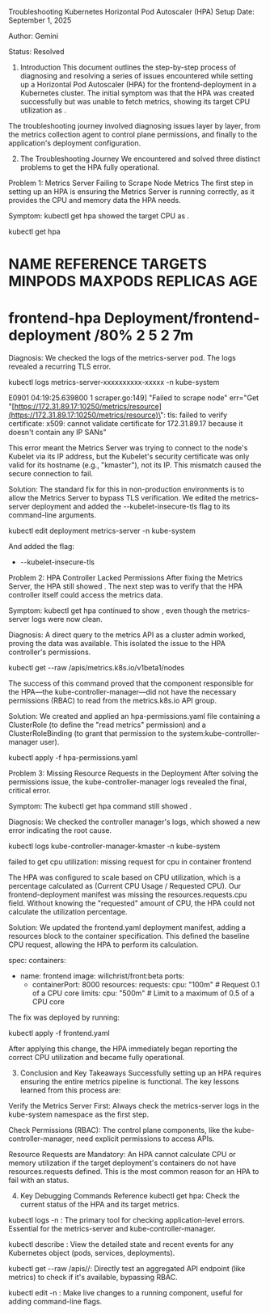 Troubleshooting Kubernetes Horizontal Pod Autoscaler (HPA) Setup
Date: September 1, 2025

Author: Gemini

Status: Resolved

1. Introduction
This document outlines the step-by-step process of diagnosing and resolving a series of issues encountered while setting up a Horizontal Pod Autoscaler (HPA) for the frontend-deployment in a Kubernetes cluster. The initial symptom was that the HPA was created successfully but was unable to fetch metrics, showing its target CPU utilization as <unknown>.

The troubleshooting journey involved diagnosing issues layer by layer, from the metrics collection agent to control plane permissions, and finally to the application's deployment configuration.

2. The Troubleshooting Journey
We encountered and solved three distinct problems to get the HPA fully operational.

Problem 1: Metrics Server Failing to Scrape Node Metrics
The first step in setting up an HPA is ensuring the Metrics Server is running correctly, as it provides the CPU and memory data the HPA needs.

Symptom: kubectl get hpa showed the target CPU as <unknown>.

kubectl get hpa
# NAME           REFERENCE                          TARGETS         MINPODS   MAXPODS   REPLICAS   AGE
# frontend-hpa   Deployment/frontend-deployment   <unknown>/80%   2         5         2          7m

Diagnosis: We checked the logs of the metrics-server pod. The logs revealed a recurring TLS error.

kubectl logs metrics-server-xxxxxxxxxx-xxxxx -n kube-system

E0901 04:19:25.639800 1 scraper.go:149] "Failed to scrape node" err="Get \"[https://172.31.89.17:10250/metrics/resource](https://172.31.89.17:10250/metrics/resource)\": tls: failed to verify certificate: x509: cannot validate certificate for 172.31.89.17 because it doesn't contain any IP SANs"

This error meant the Metrics Server was trying to connect to the node's Kubelet via its IP address, but the Kubelet's security certificate was only valid for its hostname (e.g., "kmaster"), not its IP. This mismatch caused the secure connection to fail.

Solution: The standard fix for this in non-production environments is to allow the Metrics Server to bypass TLS verification. We edited the metrics-server deployment and added the --kubelet-insecure-tls flag to its command-line arguments.

kubectl edit deployment metrics-server -n kube-system

And added the flag:

- --kubelet-insecure-tls

Problem 2: HPA Controller Lacked Permissions
After fixing the Metrics Server, the HPA still showed <unknown>. The next step was to verify that the HPA controller itself could access the metrics data.

Symptom: kubectl get hpa continued to show <unknown>, even though the metrics-server logs were now clean.

Diagnosis: A direct query to the metrics API as a cluster admin worked, proving the data was available. This isolated the issue to the HPA controller's permissions.

kubectl get --raw /apis/metrics.k8s.io/v1beta1/nodes

The success of this command proved that the component responsible for the HPA—the kube-controller-manager—did not have the necessary permissions (RBAC) to read from the metrics.k8s.io API group.

Solution: We created and applied an hpa-permissions.yaml file containing a ClusterRole (to define the "read metrics" permission) and a ClusterRoleBinding (to grant that permission to the system:kube-controller-manager user).

kubectl apply -f hpa-permissions.yaml

Problem 3: Missing Resource Requests in the Deployment
After solving the permissions issue, the kube-controller-manager logs revealed the final, critical error.

Symptom: The kubectl get hpa command still showed <unknown>.

Diagnosis: We checked the controller manager's logs, which showed a new error indicating the root cause.

kubectl logs kube-controller-manager-kmaster -n kube-system

failed to get cpu utilization: missing request for cpu in container frontend

The HPA was configured to scale based on CPU utilization, which is a percentage calculated as (Current CPU Usage / Requested CPU). Our frontend-deployment manifest was missing the resources.requests.cpu field. Without knowing the "requested" amount of CPU, the HPA could not calculate the utilization percentage.

Solution: We updated the frontend.yaml deployment manifest, adding a resources block to the container specification. This defined the baseline CPU request, allowing the HPA to perform its calculation.

spec:
  containers:
  - name: frontend
    image: willchrist/front:beta
    ports:
      - containerPort: 8000
    resources:
      requests:
        cpu: "100m"  # Request 0.1 of a CPU core
      limits:
        cpu: "500m"  # Limit to a maximum of 0.5 of a CPU core

The fix was deployed by running:

kubectl apply -f frontend.yaml

After applying this change, the HPA immediately began reporting the correct CPU utilization and became fully operational.

3. Conclusion and Key Takeaways
Successfully setting up an HPA requires ensuring the entire metrics pipeline is functional. The key lessons learned from this process are:

Verify the Metrics Server First: Always check the metrics-server logs in the kube-system namespace as the first step.

Check Permissions (RBAC): The control plane components, like the kube-controller-manager, need explicit permissions to access APIs.

Resource Requests are Mandatory: An HPA cannot calculate CPU or memory utilization if the target deployment's containers do not have resources.requests defined. This is the most common reason for an HPA to fail with an <unknown> status.

4. Key Debugging Commands Reference
kubectl get hpa: Check the current status of the HPA and its target metrics.

kubectl logs <pod-name> -n <namespace>: The primary tool for checking application-level errors. Essential for the metrics-server and kube-controller-manager.

kubectl describe <resource-type> <resource-name>: View the detailed state and recent events for any Kubernetes object (pods, services, deployments).

kubectl get --raw /apis/<api-group>/<version>: Directly test an aggregated API endpoint (like metrics) to check if it's available, bypassing RBAC.

kubectl edit <resource-type> <resource-name> -n <namespace>: Make live changes to a running component, useful for adding command-line flags.
